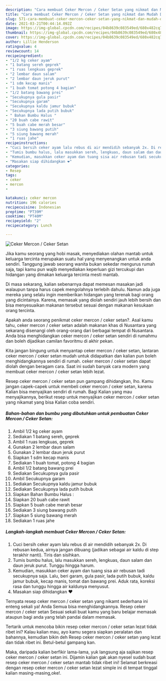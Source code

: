 ```yaml
---
description: "Cara membuat Ceker Mercon / Ceker Setan yang nikmat dan Mudah Dibuat"
title: "Cara membuat Ceker Mercon / Ceker Setan yang nikmat dan Mudah Dibuat"
slug: 571-cara-membuat-ceker-mercon-ceker-setan-yang-nikmat-dan-mudah-dibuat
date: 2021-03-21T00:44:14.092Z
image: https://img-global.cpcdn.com/recipes/04b8639c083549ed/680x482cq70/ceker-mercon-ceker-setan-foto-resep-utama.jpg
thumbnail: https://img-global.cpcdn.com/recipes/04b8639c083549ed/680x482cq70/ceker-mercon-ceker-setan-foto-resep-utama.jpg
cover: https://img-global.cpcdn.com/recipes/04b8639c083549ed/680x482cq70/ceker-mercon-ceker-setan-foto-resep-utama.jpg
author: Lillie Henderson
ratingvalue: 4
reviewcount: 14
recipeingredient:
- "1/2 kg ceker ayam"
- "1 batang sereh geprek"
- "1 ruas lengkuas geprek"
- "2 lembar daun salam"
- "2 lembar daun jeruk purut"
- "1 sdm kecap manis"
- "1 buah tomat potong 4 bagian"
- "1/2 batang bawang prei"
- "Secukupnya gula pasir"
- "Secukupnya garam"
- "Secukupnya kaldu jamur bubuk"
- "Secukupnya lada putih bubuk"
- " Bahan Bumbu Halus "
- "20 buah cabe rawit"
- "5 buah cabe merah besar"
- "3 siung bawang putih"
- "5 siung bawang merah"
- "1 ruas jahe"
recipeinstructions:
- "Cuci bersih ceker ayam lalu rebus di air mendidih sebanyak 2x. Di rebusan kedua, airnya jangan dibuang (jadikan sebagai air kaldu di step terakhir nanti). Tiris dan sisihkan."
- "Tumis bumbu halus, lalu masukkan sereh, lengkuas, daun salam dan daun jeruk purut. Tunggu hingga harum."
- "Kemudian, masukkan ceker ayam dan tuang sisa air rebusan tadi secukupnya saja. Lalu, beri garam, gula pasir, lada putih bubuk, kaldu jamur bubuk, kecap manis, tomat dan bawang prei. Aduk rata, koreksi rasa dan tunggu hingga air kaldunya menyusut."
- "Masakan siap dihidangkan ❤️"
categories:
- Resep
tags:
- ceker
- mercon
- 

katakunci: ceker mercon  
nutrition: 196 calories
recipecuisine: Indonesian
preptime: "PT39M"
cooktime: "PT40M"
recipeyield: "2"
recipecategory: Lunch

---
```



![Ceker Mercon / Ceker Setan](https://img-global.cpcdn.com/recipes/04b8639c083549ed/680x482cq70/ceker-mercon-ceker-setan-foto-resep-utama.jpg)

Jika kamu seorang yang hobi masak, menyediakan olahan mantab untuk keluarga tercinta merupakan suatu hal yang menyenangkan untuk anda sendiri. Tanggung jawab seorang  wanita bukan sekedar mengurus rumah saja, tapi kamu pun wajib menyediakan keperluan gizi tercukupi dan hidangan yang dimakan keluarga tercinta mesti mantab.

Di masa  sekarang, kalian sebenarnya dapat memesan masakan jadi walaupun tanpa harus capek mengolahnya terlebih dahulu. Namun ada juga mereka yang selalu ingin memberikan hidangan yang terenak bagi orang yang dicintainya. Karena, memasak yang diolah sendiri jauh lebih bersih dan bisa menyesuaikan makanan tersebut sesuai dengan makanan kesukaan orang tercinta. 



Apakah anda seorang penikmat ceker mercon / ceker setan?. Asal kamu tahu, ceker mercon / ceker setan adalah makanan khas di Nusantara yang sekarang disenangi oleh orang-orang dari berbagai tempat di Nusantara. Anda bisa menghidangkan ceker mercon / ceker setan sendiri di rumahmu dan boleh dijadikan camilan favoritmu di akhir pekan.

Kita jangan bingung untuk menyantap ceker mercon / ceker setan, lantaran ceker mercon / ceker setan mudah untuk didapatkan dan kalian pun boleh menghidangkannya sendiri di rumah. ceker mercon / ceker setan dapat diolah dengan beragam cara. Saat ini sudah banyak cara modern yang membuat ceker mercon / ceker setan lebih lezat.

Resep ceker mercon / ceker setan pun gampang dihidangkan, lho. Kamu jangan capek-capek untuk membeli ceker mercon / ceker setan, karena Kalian bisa menyajikan sendiri di rumah. Bagi Kalian yang mau menyajikannya, berikut resep untuk menyajikan ceker mercon / ceker setan yang nikamat yang bisa Kalian coba sendiri.

<!--inarticleads1-->

##### Bahan-bahan dan bumbu yang dibutuhkan untuk pembuatan Ceker Mercon / Ceker Setan:

1. Ambil 1/2 kg ceker ayam
1. Sediakan 1 batang sereh, geprek
1. Ambil 1 ruas lengkuas, geprek
1. Gunakan 2 lembar daun salam
1. Gunakan 2 lembar daun jeruk purut
1. Siapkan 1 sdm kecap manis
1. Sediakan 1 buah tomat, potong 4 bagian
1. Ambil 1/2 batang bawang prei
1. Sediakan Secukupnya gula pasir
1. Ambil Secukupnya garam
1. Sediakan Secukupnya kaldu jamur bubuk
1. Sediakan Secukupnya lada putih bubuk
1. Siapkan  Bahan Bumbu Halus :
1. Siapkan 20 buah cabe rawit
1. Siapkan 5 buah cabe merah besar
1. Sediakan 3 siung bawang putih
1. Siapkan 5 siung bawang merah
1. Sediakan 1 ruas jahe




<!--inarticleads2-->

##### Langkah-langkah membuat Ceker Mercon / Ceker Setan:

1. Cuci bersih ceker ayam lalu rebus di air mendidih sebanyak 2x. Di rebusan kedua, airnya jangan dibuang (jadikan sebagai air kaldu di step terakhir nanti). Tiris dan sisihkan.
1. Tumis bumbu halus, lalu masukkan sereh, lengkuas, daun salam dan daun jeruk purut. Tunggu hingga harum.
1. Kemudian, masukkan ceker ayam dan tuang sisa air rebusan tadi secukupnya saja. Lalu, beri garam, gula pasir, lada putih bubuk, kaldu jamur bubuk, kecap manis, tomat dan bawang prei. Aduk rata, koreksi rasa dan tunggu hingga air kaldunya menyusut.
1. Masakan siap dihidangkan ❤️




Ternyata resep ceker mercon / ceker setan yang nikamt sederhana ini enteng sekali ya! Anda Semua bisa menghidangkannya. Resep ceker mercon / ceker setan Sesuai sekali buat kamu yang baru belajar memasak ataupun bagi anda yang telah pandai dalam memasak.

Tertarik untuk mencoba bikin resep ceker mercon / ceker setan lezat tidak ribet ini? Kalau kalian mau, ayo kamu segera siapkan peralatan dan bahannya, kemudian bikin deh Resep ceker mercon / ceker setan yang lezat dan tidak ribet ini. Betul-betul gampang kan. 

Maka, daripada kalian berfikir lama-lama, yuk langsung aja sajikan resep ceker mercon / ceker setan ini. Dijamin kalian gak akan nyesel sudah buat resep ceker mercon / ceker setan mantab tidak ribet ini! Selamat berkreasi dengan resep ceker mercon / ceker setan lezat simple ini di tempat tinggal kalian masing-masing,oke!.

